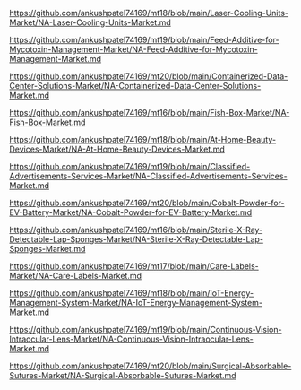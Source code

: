 <p><a href="https://github.com/ankushpatel74169/mt18/blob/main/Laser-Cooling-Units-Market/NA-Laser-Cooling-Units-Market.md">https://github.com/ankushpatel74169/mt18/blob/main/Laser-Cooling-Units-Market/NA-Laser-Cooling-Units-Market.md</a></p><p><a href="https://github.com/ankushpatel74169/mt19/blob/main/Feed-Additive-for-Mycotoxin-Management-Market/NA-Feed-Additive-for-Mycotoxin-Management-Market.md">https://github.com/ankushpatel74169/mt19/blob/main/Feed-Additive-for-Mycotoxin-Management-Market/NA-Feed-Additive-for-Mycotoxin-Management-Market.md</a></p><p><a href="https://github.com/ankushpatel74169/mt20/blob/main/Containerized-Data-Center-Solutions-Market/NA-Containerized-Data-Center-Solutions-Market.md">https://github.com/ankushpatel74169/mt20/blob/main/Containerized-Data-Center-Solutions-Market/NA-Containerized-Data-Center-Solutions-Market.md</a></p><p><a href="https://github.com/ankushpatel74169/mt16/blob/main/Fish-Box-Market/NA-Fish-Box-Market.md">https://github.com/ankushpatel74169/mt16/blob/main/Fish-Box-Market/NA-Fish-Box-Market.md</a></p><p><a href="https://github.com/ankushpatel74169/mt18/blob/main/At-Home-Beauty-Devices-Market/NA-At-Home-Beauty-Devices-Market.md">https://github.com/ankushpatel74169/mt18/blob/main/At-Home-Beauty-Devices-Market/NA-At-Home-Beauty-Devices-Market.md</a></p><p><a href="https://github.com/ankushpatel74169/mt19/blob/main/Classified-Advertisements-Services-Market/NA-Classified-Advertisements-Services-Market.md">https://github.com/ankushpatel74169/mt19/blob/main/Classified-Advertisements-Services-Market/NA-Classified-Advertisements-Services-Market.md</a></p><p><a href="https://github.com/ankushpatel74169/mt20/blob/main/Cobalt-Powder-for-EV-Battery-Market/NA-Cobalt-Powder-for-EV-Battery-Market.md">https://github.com/ankushpatel74169/mt20/blob/main/Cobalt-Powder-for-EV-Battery-Market/NA-Cobalt-Powder-for-EV-Battery-Market.md</a></p><p><a href="https://github.com/ankushpatel74169/mt16/blob/main/Sterile-X-Ray-Detectable-Lap-Sponges-Market/NA-Sterile-X-Ray-Detectable-Lap-Sponges-Market.md">https://github.com/ankushpatel74169/mt16/blob/main/Sterile-X-Ray-Detectable-Lap-Sponges-Market/NA-Sterile-X-Ray-Detectable-Lap-Sponges-Market.md</a></p><p><a href="https://github.com/ankushpatel74169/mt17/blob/main/Care-Labels-Market/NA-Care-Labels-Market.md">https://github.com/ankushpatel74169/mt17/blob/main/Care-Labels-Market/NA-Care-Labels-Market.md</a></p><p><a href="https://github.com/ankushpatel74169/mt18/blob/main/IoT-Energy-Management-System-Market/NA-IoT-Energy-Management-System-Market.md">https://github.com/ankushpatel74169/mt18/blob/main/IoT-Energy-Management-System-Market/NA-IoT-Energy-Management-System-Market.md</a></p><p><a href="https://github.com/ankushpatel74169/mt19/blob/main/Continuous-Vision-Intraocular-Lens-Market/NA-Continuous-Vision-Intraocular-Lens-Market.md">https://github.com/ankushpatel74169/mt19/blob/main/Continuous-Vision-Intraocular-Lens-Market/NA-Continuous-Vision-Intraocular-Lens-Market.md</a></p><p><a href="https://github.com/ankushpatel74169/mt20/blob/main/Surgical-Absorbable-Sutures-Market/NA-Surgical-Absorbable-Sutures-Market.md">https://github.com/ankushpatel74169/mt20/blob/main/Surgical-Absorbable-Sutures-Market/NA-Surgical-Absorbable-Sutures-Market.md</a></p>
